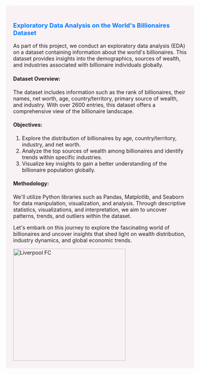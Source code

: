 <div style="background-color: #f9f2f4; padding: 20px; border-radius: 10px;">

### <span style="color: #007bff;">Exploratory Data Analysis on the World's Billionaires Dataset</span>

As part of this project, we conduct an exploratory data analysis (EDA) on a dataset containing information about the world's billionaires. This dataset provides insights into the demographics, sources of wealth, and industries associated with billionaire individuals globally.

#### Dataset Overview:
The dataset includes information such as the rank of billionaires, their names, net worth, age, country/territory, primary source of wealth, and industry. With over 2600 entries, this dataset offers a comprehensive view of the billionaire landscape.

#### Objectives:
1. Explore the distribution of billionaires by age, country/territory, industry, and net worth.
2. Analyze the top sources of wealth among billionaires and identify trends within specific industries.
3. Visualize key insights to gain a better understanding of the billionaire population globally.

#### Methodology:
We'll utilize Python libraries such as Pandas, Matplotlib, and Seaborn for data manipulation, visualization, and analysis. Through descriptive statistics, visualizations, and interpretation, we aim to uncover patterns, trends, and outliers within the dataset.

Let's embark on this journey to explore the fascinating world of billionaires and uncover insights that shed light on wealth distribution, industry dynamics, and global economic trends.

<img src="https://thehill.com/wp-content/uploads/sites/2/2020/10/ca_billionaires_money_istock.jpg?w=1280&h=720&crop=1" alt="Liverpool FC" width="300"> 



</div>

